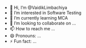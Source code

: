 - 👋 Hi, I’m @VaidikLimbachiya
- 👀 I’m interested in Software Testing
- 🌱 I’m currently learning MCA
- 💞️ I’m looking to collaborate on ...
- 📫 How to reach me ...
- 😄 Pronouns: ...
- ⚡ Fun fact: ...

<!---
VaidikLimbachiya/VaidikLimbachiya is a ✨ special ✨ repository because its `README.md` (this file) appears on your GitHub profile.
You can click the Preview link to take a look at your changes.
--->
